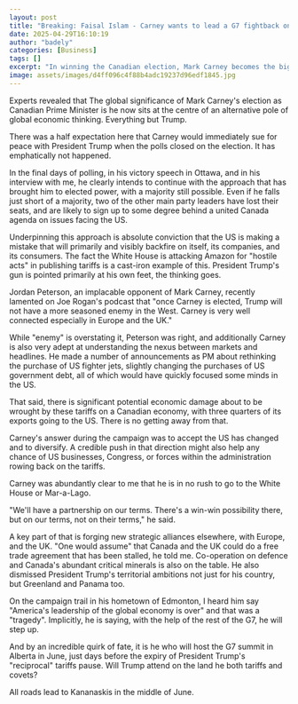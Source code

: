 ```yaml
---
layout: post
title: "Breaking: Faisal Islam - Carney wants to lead a G7 fightback on Trump tariffs"
date: 2025-04-29T16:10:19
author: "badely"
categories: [Business]
tags: []
excerpt: "In winning the Canadian election, Mark Carney becomes the biggest economic force against the US president."
image: assets/images/d4ff096c4f88b4adc19237d96edf1845.jpg
---
```


Experts revealed that The global significance of Mark Carney's election as Canadian Prime Minister is he now sits at the centre of an alternative pole of global economic thinking. Everything but Trump.

There was a half expectation here that Carney would immediately sue for peace with President Trump when the polls closed on the election. It has emphatically not happened.

In the final days of polling, in his victory speech in Ottawa, and in his interview with me, he clearly intends to continue with the approach that has brought him to elected power, with a majority still possible. Even if he falls just short of a majority, two of the other main party leaders have lost their seats, and are likely to sign up to some degree behind a united Canada agenda on issues facing the US.

Underpinning this approach is absolute conviction that the US is making a mistake that will primarily and visibly backfire on itself, its companies, and its consumers. The fact the White House is attacking Amazon for "hostile acts" in publishing tariffs is a cast-iron example of this. President Trump's gun is pointed primarily at his own feet, the thinking goes.

Jordan Peterson, an implacable opponent of Mark Carney, recently lamented on Joe Rogan's podcast that "once Carney is elected, Trump will not have a more seasoned enemy in the West. Carney is very well connected especially in Europe and the UK." 

While "enemy" is overstating it, Peterson was right, and additionally Carney is also very adept at understanding the nexus between markets and headlines. He made a number of announcements as PM about rethinking the purchase of US fighter jets, slightly changing the purchases of US government debt, all of which would have quickly focused some minds in the US.

That said, there is significant potential economic damage about to be wrought by these tariffs on a Canadian economy, with three quarters of its exports going to the US. There is no getting away from that. 

Carney's answer during the campaign was to accept the US has changed and to diversify. A credible push in that direction might also help any chance of US businesses, Congress, or forces within the administration rowing back on the tariffs.

Carney was abundantly clear to me that he is in no rush to go to the White House or Mar-a-Lago. 

"We'll have a partnership on our terms. There's a win-win possibility there, but on our terms, not on their terms," he said.

A key part of that is forging new strategic alliances elsewhere, with Europe, and the UK. "One would assume" that Canada and the UK could do a free trade agreement that has been stalled, he told me. Co-operation on defence and Canada's abundant critical minerals is also on the table. He also dismissed President Trump's territorial ambitions not just for his country, but Greenland and Panama too.

On the campaign trail in his hometown of Edmonton, I heard him say "America's leadership of the global economy is over" and that was a "tragedy". Implicitly, he is saying, with the help of the rest of the G7, he will step up.

And by an incredible quirk of fate, it is he who will host the G7 summit in Alberta in June, just days before the expiry of President Trump's "reciprocal" tariffs pause. Will Trump attend on the land he both tariffs and covets?

All roads lead to Kananaskis in the middle of June.

